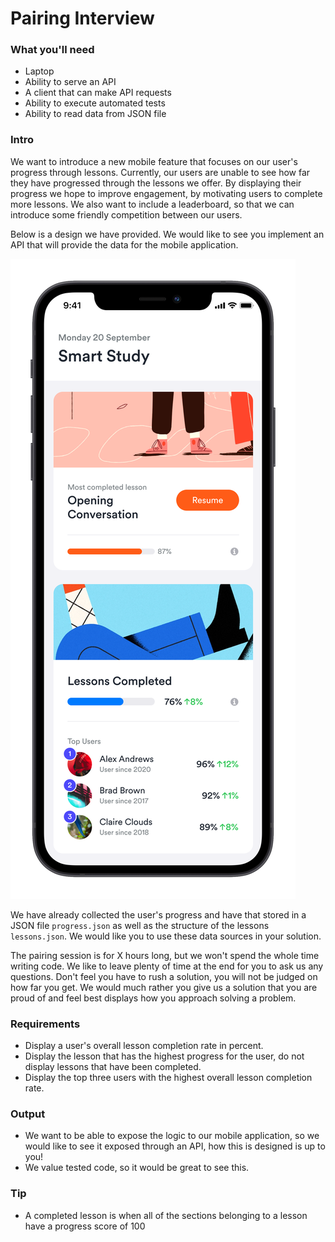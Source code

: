# Pairing Interview

### What you'll need
- Laptop
- Ability to serve an API
- A client that can make API requests
- Ability to execute automated tests
- Ability to read data from JSON file

### Intro

We want to introduce a new mobile feature that focuses on our user's progress through lessons. Currently, our users are unable to see how far they have progressed through the lessons we offer. By displaying their progress we hope to improve engagement, by motivating users to complete more lessons. We also want to include a leaderboard, so that we can introduce some friendly competition between our users.

Below is a design we have provided. We would like to see you implement an API that will provide the data for the mobile application. 

![Design](design.png)

We have already collected the user's progress and have that stored in a JSON file `progress.json` as well as the structure of the lessons `lessons.json`. We would like you to use these data sources in your solution.

The pairing session is for X hours long, but we won't spend the whole time writing code. We like to leave plenty of time at the end for you to ask us any questions. Don't feel you have to rush a solution, you will not be judged on how far you get. We would much rather you give us a solution that you are proud of and feel best displays how you approach solving a problem.

### Requirements

- Display a user's overall lesson completion rate in percent.
- Display the lesson that has the highest progress for the user, do not display lessons that have been completed.
- Display the top three users with the highest overall lesson completion rate.

### Output

- We want to be able to expose the logic to our mobile application, so we would like to see it exposed through an API, how this is designed is up to you!
- We value tested code, so it would be great to see this.

### Tip

- A completed lesson is when all of the sections belonging to a lesson have a progress score of 100

